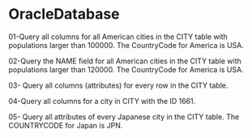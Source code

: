 # OracleDatabase

01-Query all columns for all American cities in the CITY table with populations larger than 100000. The CountryCode for America is USA.

02-Query the NAME field for all American cities in the CITY table with populations larger than 120000. The CountryCode for America is USA.

03- Query all columns (attributes) for every row in the CITY table.

04-Query all columns for a city in CITY with the ID 1661.

05- Query all attributes of every Japanese city in the CITY table. The COUNTRYCODE for Japan is JPN.
